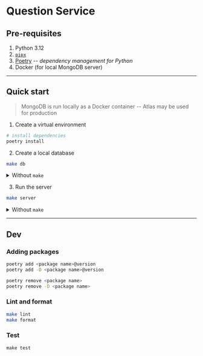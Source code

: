 # Question Service

## Pre-requisites

1. Python 3.12
2. [`pipx`](https://pipx.pypa.io/stable/installation/)
3. [Poetry](https://python-poetry.org/docs/#installing-with-pipx) -- _dependency management for Python_
4. Docker (for local MongoDB server)

---

## Quick start

> MongoDB is run locally as a Docker container -- Atlas may be used for production

1. Create a virtual environment

```bash
# install dependencies
poetry install
```

2. Create a local database

```bash
make db
```

<details>
    <summary>Without <code>make</code></summary>

    ```bash
    docker run --name question-db -p 27017:27017 -d mongodb/mongodb-community-server:6.0.8-ubi9
    ```

</details>

3. Run the server

```bash
make server
```

<details>
    <summary>Without <code>make</code></summary>

    ```bash
    poetry run uvicorn question_service.main:app --reload
    ```

</details>

---

## Dev

### Adding packages

```bash
poetry add <package name>@version
poetry add -D <package name>@version

poetry remove <package name>
poetry remove -D <package name>
```

### Lint and format

```bash
make lint
make format
```

### Test

```
make test
```
